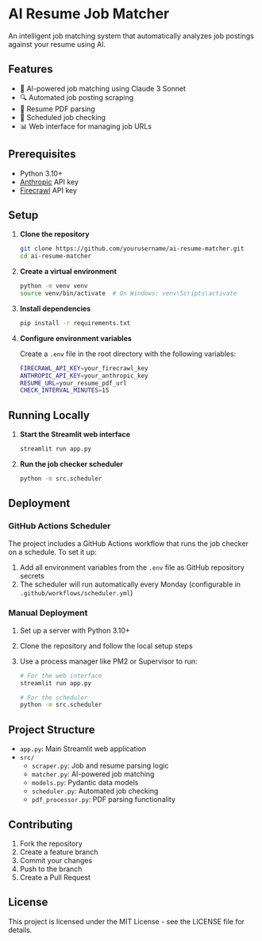 # AI Resume Job Matcher

An intelligent job matching system that automatically analyzes job postings against your resume using AI.

## Features

- 🤖 AI-powered job matching using Claude 3 Sonnet
- 🔍 Automated job posting scraping
- 📄 Resume PDF parsing
- 🔄 Scheduled job checking
- 📊 Web interface for managing job URLs

## Prerequisites

- Python 3.10+
- [Anthropic](https://www.anthropic.com) API key
- [Firecrawl](https://firecrawl.co) API key

## Setup

1. **Clone the repository**

   ```bash
   git clone https://github.com/yourusername/ai-resume-matcher.git
   cd ai-resume-matcher
   ```

2. **Create a virtual environment**

   ```bash
   python -m venv venv
   source venv/bin/activate  # On Windows: venv\Scripts\activate
   ```

3. **Install dependencies**

   ```bash
   pip install -r requirements.txt
   ```

4. **Configure environment variables**

   Create a `.env` file in the root directory with the following variables:

   ```bash
   FIRECRAWL_API_KEY=your_firecrawl_key
   ANTHROPIC_API_KEY=your_anthropic_key
   RESUME_URL=your_resume_pdf_url
   CHECK_INTERVAL_MINUTES=15
   ```

## Running Locally

1. **Start the Streamlit web interface**

   ```bash
   streamlit run app.py
   ```

2. **Run the job checker scheduler**

   ```bash
   python -m src.scheduler
   ```

## Deployment

### GitHub Actions Scheduler

The project includes a GitHub Actions workflow that runs the job checker on a schedule. To set it up:

1. Add all environment variables from the `.env` file as GitHub repository secrets
2. The scheduler will run automatically every Monday (configurable in `.github/workflows/scheduler.yml`)

### Manual Deployment

1. Set up a server with Python 3.10+
2. Clone the repository and follow the local setup steps
3. Use a process manager like PM2 or Supervisor to run:

   ```bash
   # For the web interface
   streamlit run app.py

   # For the scheduler
   python -m src.scheduler
   ```

## Project Structure

- `app.py`: Main Streamlit web application
- `src/`
  - `scraper.py`: Job and resume parsing logic
  - `matcher.py`: AI-powered job matching
  - `models.py`: Pydantic data models
  - `scheduler.py`: Automated job checking
  - `pdf_processor.py`: PDF parsing functionality

## Contributing

1. Fork the repository
2. Create a feature branch
3. Commit your changes
4. Push to the branch
5. Create a Pull Request

## License

This project is licensed under the MIT License - see the LICENSE file for details.
